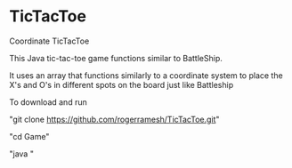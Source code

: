 # TicTacToe
Coordinate TicTacToe


This Java tic-tac-toe game functions similar to BattleShip. 

It uses an array that functions similarly to a coordinate system to place the X's and O's in different spots on the board just like Battleship


To download and run

"git clone https://github.com/rogerramesh/TicTacToe.git"

"cd Game"

"java "
